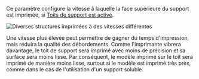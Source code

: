 Ce paramètre configure la vitesse à laquelle la face supérieure du support est imprimée, si [Toits de support est activé](../support/support_interface_enable.md).

![Diverses structures imprimées à des vitesses différentes](../../../articles/images/speed_difference.png)

Une vitesse plus élevée peut permettre de gagner du temps d'impression, mais réduira la qualité des débordements. Comme l'imprimante vibrera davantage, le toit de support sera imprimé avec moins de précision et sa surface sera moins lisse. Par conséquent, le modèle imprimé sur le toit sera imprimé de manière moins lisse, surtout si le modèle est imprimé très près, comme dans le cas de l'utilisation d'un support soluble.
